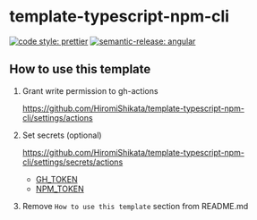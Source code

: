# template-typescript-npm-cli

[![code style: prettier](https://img.shields.io/badge/code_style-prettier-ff69b4.svg?style=flat-square)](https://github.com/prettier/prettier)
[![semantic-release: angular](https://img.shields.io/badge/semantic--release-angular-e10079?logo=semantic-release)](https://github.com/semantic-release/semantic-release)

## How to use this template

1. Grant write permission to gh-actions

   https://github.com/HiromiShikata/template-typescript-npm-cli/settings/actions

1. Set secrets (optional)

   https://github.com/HiromiShikata/template-typescript-npm-cli/settings/secrets/actions

   - [GH_TOKEN](https://github.com/settings/tokens)
   - [NPM_TOKEN](https://www.npmjs.com/settings/hiromi/tokens)

1. Remove `How to use this template` section from README.md
